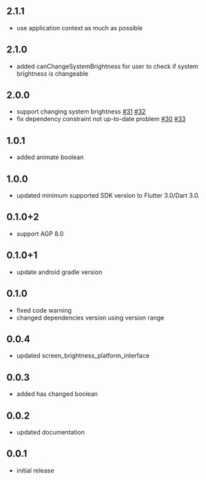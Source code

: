 ## 2.1.1

* use application context as much as possible

## 2.1.0

* added canChangeSystemBrightness for user to check if system brightness is changeable

## 2.0.0

* support changing system brightness [#31](https://github.com/aaassseee/screen_brightness/issues/31) [#32](https://github.com/aaassseee/screen_brightness/issues/32)
* fix dependency constraint not up-to-date problem [#30](https://github.com/aaassseee/screen_brightness/issues/30) [#33](https://github.com/aaassseee/screen_brightness/issues/33)

## 1.0.1

* added animate boolean

## 1.0.0

* updated minimum supported SDK version to Flutter 3.0/Dart 3.0.

## 0.1.0+2

* support AGP 8.0

## 0.1.0+1

* update android gradle version

## 0.1.0

* fixed code warning
* changed dependencies version using version range

## 0.0.4

* updated screen_brightness_platform_interface

## 0.0.3

* added has changed boolean

## 0.0.2

* updated documentation

## 0.0.1

* initial release
